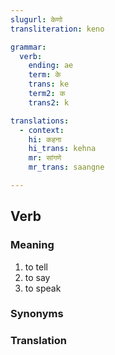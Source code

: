 ```yaml
---
slugurl: केणो
transliteration: keno

grammar:
  verb:
    ending: ae
    term: के
    trans: ke
    term2: क
    trans2: k

translations:
  - context:
    hi: कहना
    hi_trans: kehna
    mr: सांगणे
    mr_trans: saangne

---
```


## Verb

### Meaning

<word-meanings>

1. to tell
2. to say
3. to speak

</word-meanings>

### Synonyms

<word-synonyms :syns="['बोलणो']" ></word-synonyms>

### Translation

<translation :translation="translations" ></translation>
